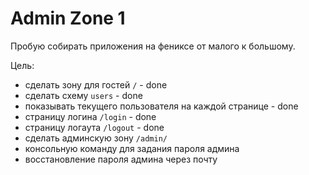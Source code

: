 # Admin Zone 1

Пробую собирать приложения на фениксе от малого к большому.

Цель:

- сделать зону для гостей `/` - done
- сделать схему `users` - done
- показывать текущего пользователя на каждой странице - done
- страницу логина `/login` - done
- страницу логаута `/logout` - done
- сделать админскую зону `/admin/`
- консольную команду для задания пароля админа
- восстановление пароля админа через почту
